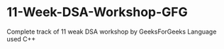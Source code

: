 # 11-Week-DSA-Workshop-GFG
Complete track of 11 weak DSA workshop by GeeksForGeeks
Language used C++
